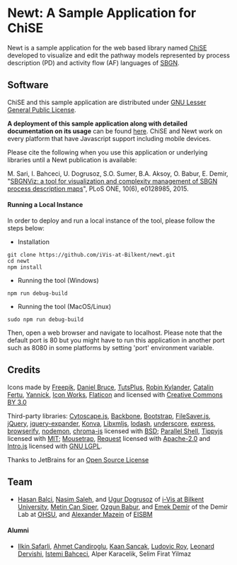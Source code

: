 # Newt: A Sample Application for ChiSE

Newt is a sample application for the web based library named [ChiSE](https://github.com/iVis-at-Bilkent/chise.js) developed to visualize and edit the pathway models represented by process description (PD) and activity flow (AF) languages of [SBGN](http://sbgn.org).

## Software

ChiSE and this sample application are distributed under [GNU Lesser General Public License](http://www.gnu.org/licenses/lgpl.html).

**A deployment of this sample application along with detailed documentation on its usage** can be found [here](http://newteditor.org/). ChiSE and Newt work on every platform that have Javascript support including mobile devices.

Please cite the following when you use this application or underlying libraries until a Newt publication is available:

M. Sari, I. Bahceci, U. Dogrusoz, S.O. Sumer, B.A. Aksoy, O. Babur, E. Demir, "[SBGNViz: a tool for visualization and complexity management of SBGN process description maps](http://journals.plos.org/plosone/article?id=10.1371/journal.pone.0128985)", PLoS ONE, 10(6), e0128985, 2015.

#### Running a Local Instance
In order to deploy and run a local instance of the tool, please follow the steps below:

- Installation
```
git clone https://github.com/iVis-at-Bilkent/newt.git
cd newt
npm install 
```

- Running the tool (Windows)
```
npm run debug-build
```
- Running the tool (MacOS/Linux)
```
sudo npm run debug-build
```

Then, open a web browser and navigate to localhost. Please note that the default port is 80 but you might have to run this application in another port such as 8080 in some platforms by setting 'port' environment variable.

## Credits

Icons made by [Freepik](http://www.freepik.com), 
[Daniel Bruce](http://www.flaticon.com/authors/daniel-bruce), 
[TutsPlus](http://www.flaticon.com/authors/tutsplus),
[Robin Kylander](http://www.flaticon.com/authors/robin-kylander),
[Catalin Fertu](http://www.flaticon.com/authors/catalin-fertu),
[Yannick](http://www.flaticon.com/authors/yannick),
[Icon Works](http://www.flaticon.com/authors/icon-works),
[Flaticon](http://www.flaticon.com) and licensed with 
[Creative Commons BY 3.0](http://creativecommons.org/licenses/by/3.0/)

Third-party libraries:
[Cytoscape.js](https://github.com/cytoscape/cytoscape.js),
[Backbone](https://github.com/jashkenas/backbone),
[Bootstrap](https://github.com/twbs/bootstrap),
[FileSaver.js](https://github.com/eligrey/FileSaver.js),
[jQuery](https://github.com/jquery/jquery),
[jquery-expander](https://github.com/kswedberg/jquery-expander),
[Konva](https://github.com/konvajs/konva),
[Libxmljs](https://github.com/libxmljs/libxmljs),
[lodash](https://github.com/lodash/lodash),
[underscore](https://github.com/jashkenas/underscore),
[express](https://github.com/expressjs/express),
[browserify](https://github.com/browserify/browserify),
[nodemon](https://github.com/remy/nodemon),
[chroma-js](https://github.com/gka/chroma.js) licensed with [BSD](https://opensource.org/licenses/BSD-3-Clause); 
[Parallel Shell](https://github.com/darkguy2008/parallelshell),
[Tippyjs](https://github.com/atomiks/tippyjs) licensed with [MIT](https://opensource.org/licenses/MIT);
[Mousetrap](https://github.com/ccampbell/mousetrap),
[Request](https://github.com/request/request) licensed with [Apache-2.0](https://www.apache.org/licenses/LICENSE-2.0) and
[Intro.js](https://github.com/usablica/intro.js) licensed with [GNU LGPL](https://www.gnu.org/licenses/lgpl-3.0.html).

Thanks to JetBrains for an [Open Source License](https://www.jetbrains.com/buy/opensource/)

## Team

  * [Hasan Balci](https://github.com/hasanbalci), [Nasim Saleh](https://github.com/nasimsaleh), and [Ugur Dogrusoz](https://github.com/ugurdogrusoz) of [i-Vis at Bilkent University](http://www.cs.bilkent.edu.tr/~ivis), [Metin Can Siper](https://github.com/metincansiper), [Ozgun Babur](https://github.com/ozgunbabur), and [Emek Demir](https://github.com/emekdemir) of the Demir Lab at [OHSU](http://www.ohsu.edu/), and [Alexander Mazein](https://github.com/amazein) of [EISBM](http://eisbm.org)

#### Alumni

  * [Ilkin Safarli](https://github.com/kinimesi), [Ahmet Candiroglu](https://github.com/ahmetcandiroglu), [Kaan Sancak](https://github.com/kaansancak), [Ludovic Roy](https://github.com/royludo), [Leonard Dervishi](https://github.com/leonarddrv), [Istemi Bahceci](https://github.com/istemi-bahceci), Alper Karacelik, Selim Firat Yilmaz

